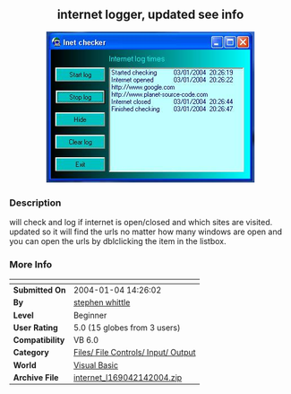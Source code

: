 ﻿<div align="center">

## internet logger, updated see info

<img src="PIC2004141425149770.JPG">
</div>

### Description

will check and log if internet is open/closed and which sites are visited. updated so it will find the urls no matter how many windows are open and you can open the urls by dblclicking the item in the listbox.
 
### More Info
 


<span>             |<span>
---                |---
**Submitted On**   |2004-01-04 14:26:02
**By**             |[stephen whittle](https://github.com/Planet-Source-Code/PSCIndex/blob/master/ByAuthor/stephen-whittle.md)
**Level**          |Beginner
**User Rating**    |5.0 (15 globes from 3 users)
**Compatibility**  |VB 6\.0
**Category**       |[Files/ File Controls/ Input/ Output](https://github.com/Planet-Source-Code/PSCIndex/blob/master/ByCategory/files-file-controls-input-output__1-3.md)
**World**          |[Visual Basic](https://github.com/Planet-Source-Code/PSCIndex/blob/master/ByWorld/visual-basic.md)
**Archive File**   |[internet\_l169042142004\.zip](https://github.com/Planet-Source-Code/stephen-whittle-internet-logger-updated-see-info__1-50783/archive/master.zip)








